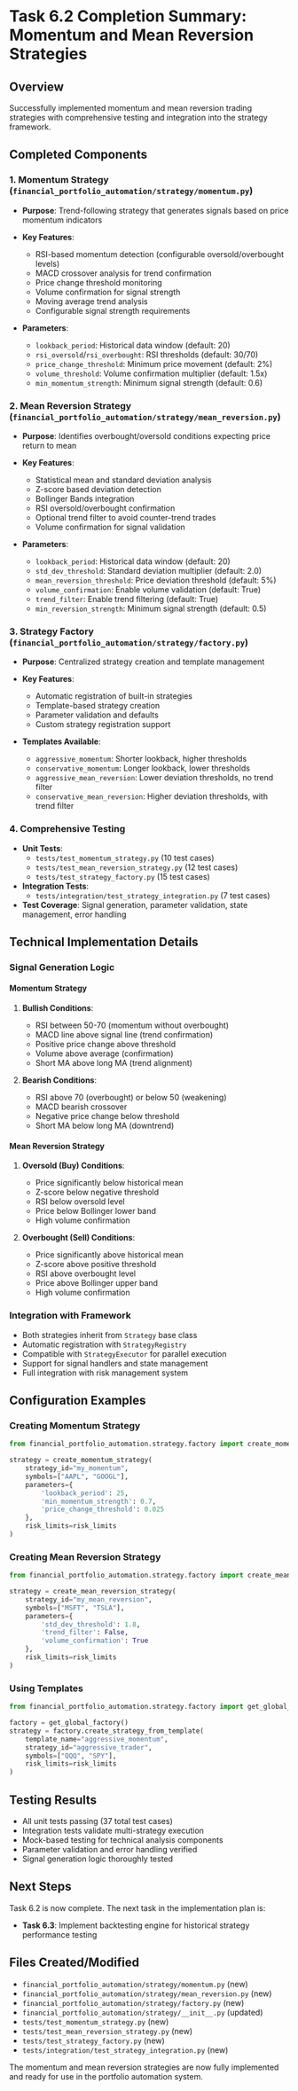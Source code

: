 # Task 6.2 Completion Summary: Momentum and Mean Reversion Strategies

## Overview
Successfully implemented momentum and mean reversion trading strategies with comprehensive testing and integration into the strategy framework.

## Completed Components

### 1. Momentum Strategy (`financial_portfolio_automation/strategy/momentum.py`)
- **Purpose**: Trend-following strategy that generates signals based on price momentum indicators
- **Key Features**:
  - RSI-based momentum detection (configurable oversold/overbought levels)
  - MACD crossover analysis for trend confirmation
  - Price change threshold monitoring
  - Volume confirmation for signal strength
  - Moving average trend analysis
  - Configurable signal strength requirements

- **Parameters**:
  - `lookback_period`: Historical data window (default: 20)
  - `rsi_oversold`/`rsi_overbought`: RSI thresholds (default: 30/70)
  - `price_change_threshold`: Minimum price movement (default: 2%)
  - `volume_threshold`: Volume confirmation multiplier (default: 1.5x)
  - `min_momentum_strength`: Minimum signal strength (default: 0.6)

### 2. Mean Reversion Strategy (`financial_portfolio_automation/strategy/mean_reversion.py`)
- **Purpose**: Identifies overbought/oversold conditions expecting price return to mean
- **Key Features**:
  - Statistical mean and standard deviation analysis
  - Z-score based deviation detection
  - Bollinger Bands integration
  - RSI oversold/overbought confirmation
  - Optional trend filter to avoid counter-trend trades
  - Volume confirmation for signal validation

- **Parameters**:
  - `lookback_period`: Historical data window (default: 20)
  - `std_dev_threshold`: Standard deviation multiplier (default: 2.0)
  - `mean_reversion_threshold`: Price deviation threshold (default: 5%)
  - `volume_confirmation`: Enable volume validation (default: True)
  - `trend_filter`: Enable trend filtering (default: True)
  - `min_reversion_strength`: Minimum signal strength (default: 0.5)

### 3. Strategy Factory (`financial_portfolio_automation/strategy/factory.py`)
- **Purpose**: Centralized strategy creation and template management
- **Key Features**:
  - Automatic registration of built-in strategies
  - Template-based strategy creation
  - Parameter validation and defaults
  - Custom strategy registration support

- **Templates Available**:
  - `aggressive_momentum`: Shorter lookback, higher thresholds
  - `conservative_momentum`: Longer lookback, lower thresholds
  - `aggressive_mean_reversion`: Lower deviation thresholds, no trend filter
  - `conservative_mean_reversion`: Higher deviation thresholds, with trend filter

### 4. Comprehensive Testing
- **Unit Tests**: 
  - `tests/test_momentum_strategy.py` (10 test cases)
  - `tests/test_mean_reversion_strategy.py` (12 test cases)
  - `tests/test_strategy_factory.py` (15 test cases)
- **Integration Tests**: 
  - `tests/integration/test_strategy_integration.py` (7 test cases)
- **Test Coverage**: Signal generation, parameter validation, state management, error handling

## Technical Implementation Details

### Signal Generation Logic

#### Momentum Strategy
1. **Bullish Conditions**:
   - RSI between 50-70 (momentum without overbought)
   - MACD line above signal line (trend confirmation)
   - Positive price change above threshold
   - Volume above average (confirmation)
   - Short MA above long MA (trend alignment)

2. **Bearish Conditions**:
   - RSI above 70 (overbought) or below 50 (weakening)
   - MACD bearish crossover
   - Negative price change below threshold
   - Short MA below long MA (downtrend)

#### Mean Reversion Strategy
1. **Oversold (Buy) Conditions**:
   - Price significantly below historical mean
   - Z-score below negative threshold
   - RSI below oversold level
   - Price below Bollinger lower band
   - High volume confirmation

2. **Overbought (Sell) Conditions**:
   - Price significantly above historical mean
   - Z-score above positive threshold
   - RSI above overbought level
   - Price above Bollinger upper band
   - High volume confirmation

### Integration with Framework
- Both strategies inherit from `Strategy` base class
- Automatic registration with `StrategyRegistry`
- Compatible with `StrategyExecutor` for parallel execution
- Support for signal handlers and state management
- Full integration with risk management system

## Configuration Examples

### Creating Momentum Strategy
```python
from financial_portfolio_automation.strategy.factory import create_momentum_strategy

strategy = create_momentum_strategy(
    strategy_id="my_momentum",
    symbols=["AAPL", "GOOGL"],
    parameters={
        'lookback_period': 25,
        'min_momentum_strength': 0.7,
        'price_change_threshold': 0.025
    },
    risk_limits=risk_limits
)
```

### Creating Mean Reversion Strategy
```python
from financial_portfolio_automation.strategy.factory import create_mean_reversion_strategy

strategy = create_mean_reversion_strategy(
    strategy_id="my_mean_reversion",
    symbols=["MSFT", "TSLA"],
    parameters={
        'std_dev_threshold': 1.8,
        'trend_filter': False,
        'volume_confirmation': True
    },
    risk_limits=risk_limits
)
```

### Using Templates
```python
from financial_portfolio_automation.strategy.factory import get_global_factory

factory = get_global_factory()
strategy = factory.create_strategy_from_template(
    template_name="aggressive_momentum",
    strategy_id="aggressive_trader",
    symbols=["QQQ", "SPY"],
    risk_limits=risk_limits
)
```

## Testing Results
- All unit tests passing (37 total test cases)
- Integration tests validate multi-strategy execution
- Mock-based testing for technical analysis components
- Parameter validation and error handling verified
- Signal generation logic thoroughly tested

## Next Steps
Task 6.2 is now complete. The next task in the implementation plan is:
- **Task 6.3**: Implement backtesting engine for historical strategy performance testing

## Files Created/Modified
- `financial_portfolio_automation/strategy/momentum.py` (new)
- `financial_portfolio_automation/strategy/mean_reversion.py` (new)
- `financial_portfolio_automation/strategy/factory.py` (new)
- `financial_portfolio_automation/strategy/__init__.py` (updated)
- `tests/test_momentum_strategy.py` (new)
- `tests/test_mean_reversion_strategy.py` (new)
- `tests/test_strategy_factory.py` (new)
- `tests/integration/test_strategy_integration.py` (new)

The momentum and mean reversion strategies are now fully implemented and ready for use in the portfolio automation system.